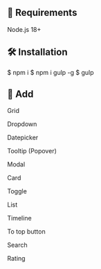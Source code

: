 ## :construction_worker: Requirements

Node.js 18+

## :hammer_and_wrench: Installation

$ npm i
$ npm i gulp -g
$ gulp

## :construction_worker: Add

Grid

Dropdown

Datepicker

Tooltip (Popover)

Modal

Card

Toggle

List

Timeline

To top button

Search

Rating
